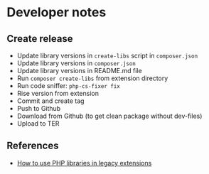 # Developer notes

## Create release

- Update library versions in `create-libs` script in `composer.json`
- Update library versions in `composer.json`
- Update library versions in README.md file
- Run `composer create-libs` from extension directory
- Run code sniffer: `php-cs-fixer fix`
- Rise version from extension
- Commit and create tag
- Push to Github
- Download from Github (to get clean package without dev-files)
- Upload to TER

## References

- [How to use PHP libraries in legacy extensions](https://insight.helhum.io/post/148112375750/how-to-use-php-libraries-in-legacy-extensions)
